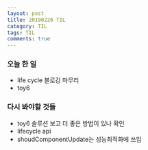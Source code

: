 ```yaml
---
layout: post
title: 20190226 TIL
category: TIL
tags: TIL
comments: true
---
```


### 오늘 한 일

- life cycle 블로깅 마무리
- toy6

### 다시 봐야할 것들

- toy6 솔루션 보고 더 좋은 방법이 있나 확인
- lifecycle api 
- shoudComponentUpdate는 성능최적화에 쓰임